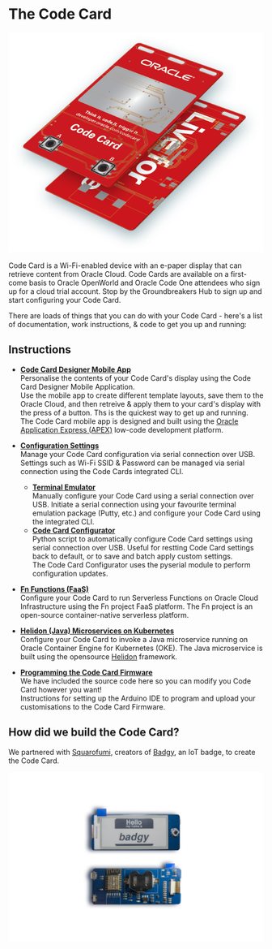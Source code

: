 # The Code Card
![](images/codecard.png)

Code Card is a Wi-Fi-enabled device with an e-paper display that can retrieve content from Oracle Cloud. Code Cards are available on a first-come basis to Oracle OpenWorld and Oracle Code One attendees who sign up for a cloud trial account. Stop by the Groundbreakers Hub to sign up and start configuring your Code Card.

There are loads of things that you can do with your Code Card - here's a list of documentation, work instructions, & code to get you up and running:

## Instructions
- **[Code Card Designer Mobile App](https://developer.oracle.com/codecard)**  
Personalise the contents of your Code Card's display using the Code Card Designer Mobile Application.  
Use the mobile app to create different template layouts, save them to the Oracle Cloud, and then retreive & apply them to your card's display with the press of a button. Ths is the quickest way to get up and running.  
The Code Card mobile app is designed and built using the [Oracle Application Express (APEX)](https://apex.oracle.com/en/) low-code development platform.

- **[Configuration Settings](/terminal/)**  
Manage your Code Card configuration via serial connection over USB. Settings such as Wi-Fi SSID & Password can be managed via serial connection using the Code Cards integrated CLI.
  - **[Terminal Emulator](https://github.com/cameronsenese/codecard/blob/master/terminal/README.md#alternative-via-terminal-emulator)**  
Manually configure your Code Card using a serial connection over USB. Initiate a serial connection using your favourite terminal emulation package (Putty, etc.) and configure your Code Card using the integrated CLI.
  - **[Code Card Configurator](https://github.com/cameronsenese/codecard-configurator)**  
Python script to automatically configure Code Card settings using serial connection over USB. Useful for restting Code Card settings back to default, or to save and batch apply custom settings.  
The Code Card Configurator uses the pyserial module to perform configuration updates.

- **[Fn Functions (FaaS)](/functions/)**  
Configure your Code Card to run Serverless Functions on Oracle Cloud Infrastructure using the Fn project FaaS platform. The Fn project is an open-source container-native serverless platform.

- **[Helidon (Java) Microservices on Kubernetes](/microservices/)**  
Configure your Code Card to invoke a Java microservice running on Oracle Container Engine for Kubernetes (OKE). The Java microservice is built using the opensource [Helidon](https://helidon.io/#/) framework.

- **[Programming the Code Card Firmware](/arduino/)**  
We have included the source code here so you can modify you Code Card however you want!  
Instructions for setting up the Arduino IDE to program and upload your customisations to the Code Card Firmware.

## How did we build the Code Card?
We partnered with [Squarofumi](http://www.sqfmi.com/), creators of [Badgy](https://www.tindie.com/products/squarofumi/badgy-iot-badge/), an IoT badge, to create the Code Card.

![](images/badgy.jpg)

